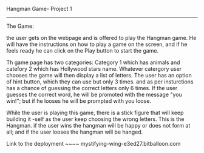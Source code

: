 Hangman Game- Project 1 

---------------------------
The Game:

the user gets on the webpage and is offered to play the Hangman game. He will have the instructions on how to play a game on the screen, and if he feels ready he can click on the Play button to start the game.

Th game page has two categories: Category 1 which has animals and catefory 2 which has Hollywood stars name. Whatever catergory user chooses the game will then display a list of letters. The user has an option of hint button, which they can use but only 3 times. and as per insturctions has a chance of guessing the correct letters only 6 times. If the user guesses the correct word, he will be promoted with the message "you win!";  but if he looses he will be prompted with you loose. 

While the user is playing this game, there is a stick figure that will keep building it -self as the user keep choosing the wrong letters. This is the Hangman. if the user wins the hangman will be happy or does not form at all; and if the user looses the hangman will be hanged.


Link to the deployment ~~~~ mystifying-wing-e3ed27.bitballoon.com